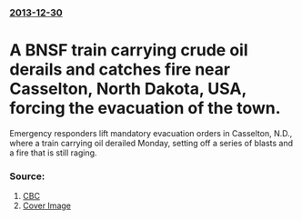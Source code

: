 ### [2013-12-30](/news/2013/12/30/index.md)

# A BNSF train carrying crude oil derails and catches fire near Casselton, North Dakota, USA, forcing the evacuation of the town. 

Emergency responders lift mandatory evacuation orders in Casselton, N.D., where a train carrying oil derailed Monday, setting off a series of blasts and a fire that is still raging. 


### Source:

1. [CBC](http://www.cbc.ca/news/world/north-dakota-train-derailment-explosion-prompts-evacuation-1.2479772)
1. [Cover Image](https://i.cbc.ca/1.2480640.1388524450!/cpImage/httpImage/image.jpg_gen/derivatives/16x9_1180/train-derailment-fire.jpg)
